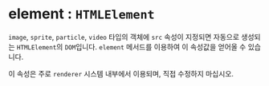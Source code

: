 # element : `HTMLElement`

`image`, `sprite`, `particle`, `video` 타입의 객체에 `src` 속성이 지정되면 자동으로 생성되는 `HTMLElement`의 `DOM`입니다. `element` 메서드를 이용하여 이 속성값을 얻어올 수 있습니다.

이 속성은 주로 `renderer` 시스템 내부에서 이용되며, 직접 수정하지 마십시오.